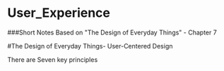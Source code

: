 # User_Experience
###Short Notes Based on "The Design of Everyday Things" - Chapter 7


#The Design of Everyday Things- User-Centered Design

There are Seven key principles
